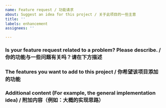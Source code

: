 ```yaml
---
name: Feature request / 功能请求
about: Suggest an idea for this project / 关于此项目的一些主意
title: ''
labels: enhancement
assignees: ''

---
```


### Is your feature request related to a problem? Please describe. / 你的功能与一些问题有关吗？请在下方描述



### The features you want to add to this project / 你希望该项目添加的功能



### Additional content (For example, the general implementation idea) / 附加内容（例如：大概的实现思路）
